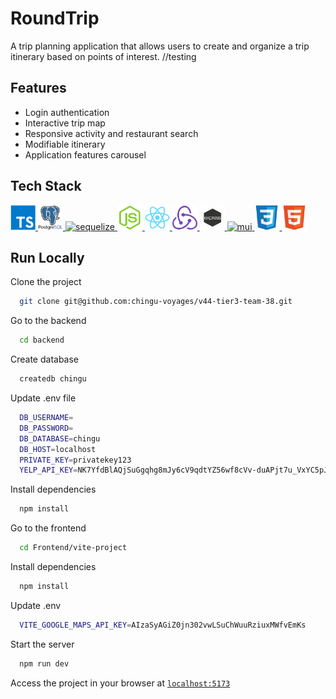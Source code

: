 # RoundTrip

A trip planning application that allows users to create and organize a trip itinerary based on points of interest.
//testing

## Features

- Login authentication
- Interactive trip map
- Responsive activity and restaurant search
- Modifiable itinerary
- Application features carousel

## Tech Stack

<p>
<a href="https://www.typescriptlang.org/">
<img src="https://github.com/devicons/devicon/blob/master/icons/typescript/typescript-plain.svg" alt="typescript" width="40" height="40"/> </a>
<a href="https://www.postgresql.org">
<img src="https://raw.githubusercontent.com/devicons/devicon/master/icons/postgresql/postgresql-original-wordmark.svg" alt="postgresql" width="40" height="40"/>
<a href="https://www.sequelize.org">
<img src="https://user-images.githubusercontent.com/48143100/163075611-a24477b9-2c48-462b-9dd5-64ef73f356e3.png" alt="sequelize" width="40" height="40"/>
</a>
<a href="https://nodejs.org">
<img src="https://github.com/devicons/devicon/blob/master/icons/nodejs/nodejs-original.svg" alt="nodejs" width="40" height="40"/>
</a>
<a href="https://reactjs.org/">
<img src="https://github.com/devicons/devicon/blob/master/icons/react/react-original.svg" alt="react" width="40" height="40"/>
</a>
<a href="https://redux.js.org">
<img src="https://raw.githubusercontent.com/devicons/devicon/master/icons/redux/redux-original.svg" alt="redux" width="40" height="40"/>
</a>
<a href="https://expressjs.com/">
<img src="https://github.com/CatherineJOnia/DinGo/blob/main/public/images/express.png" alt="express" width="40" height="40"/>
</a>
<a href="https://mui.com/">
<img src="https://user-images.githubusercontent.com/48143100/163075600-bcf5197c-33fa-4d61-933f-1eb82cf4807f.png" alt="mui" width="40" height="40"/>
</a>
</a>
<a href="https://www.w3schools.com/css/">
<img src="https://github.com/devicons/devicon/blob/master/icons/css3/css3-original.svg" alt="css3" width="40" height="40"/>
</a>
<a href="https://www.w3.org/html/">
<img src="https://github.com/devicons/devicon/blob/master/icons/html5/html5-original.svg" alt="html5" width="40" height="40"/>
</a>
</p>

## Run Locally

Clone the project

```bash
  git clone git@github.com:chingu-voyages/v44-tier3-team-38.git
```

Go to the backend

```bash
  cd backend
```

Create database

```bash
  createdb chingu
```

Update .env file

```bash
  DB_USERNAME=
  DB_PASSWORD=
  DB_DATABASE=chingu
  DB_HOST=localhost
  PRIVATE_KEY=privatekey123
  YELP_API_KEY=NK7YfdBlAQjSuGgqhg8mJy6cV9qdtYZ56wf8cVv-duAPjt7u_VxYC5pJfx1srn54N1_M9W8GZRActgHZ06ngFMO_2aZ1FNZGOfYHv-oOgcSYrjeyEct-pikg91htZHYx
```

Install dependencies

```bash
  npm install
```

Go to the frontend

```bash
  cd Frontend/vite-project
```

Install dependencies

```bash
  npm install
```

Update .env

```bash
  VITE_GOOGLE_MAPS_API_KEY=AIzaSyAGiZ0jn302vwLSuChWuuRziuxMWfvEmKs
```

Start the server

```bash
  npm run dev
```

Access the project in your browser at [`localhost:5173`](http://localhost:5173)
